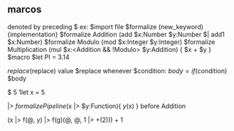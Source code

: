 ## marcos
denoted by preceding $
ex:
$import file
$formalize (new_keyword) {implementation}
$formalize Addition (add $x:Number $y:Number $| add1 $x:Number)
$formalize Modulo (mod $x:Integer $y:Integer)
$formalize Multiplication (mul $x:<Addition && !Modulo> $y:Addition) {
    $x + $y
}
$macro
$let PI = 3.14

$replace ($replace) value
$replace whenever $condition: $body = if ($condition) $body

$$$$$
$5$
$1$let x = 5

|>
$formalize Pipeline ($x |> $y:Function){
    $y($x)
} before Addition 

(x |> f(@, y) |> f(g)(@, @, 1 |> +(2))) + 1